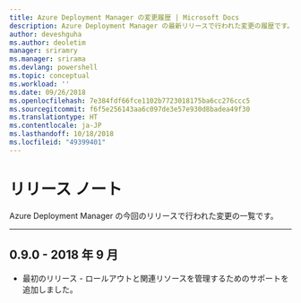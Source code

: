```yaml
---
title: Azure Deployment Manager の変更履歴 | Microsoft Docs
description: Azure Deployment Manager の最新リリースで行われた変更の履歴です。
author: deveshguha
ms.author: deoletim
manager: sriramry
ms.manager: srirama
ms.devlang: powershell
ms.topic: conceptual
ms.workload: ''
ms.date: 09/26/2018
ms.openlocfilehash: 7e384fdf66fce1102b7723018175ba6cc276ccc5
ms.sourcegitcommit: f6f5e256143aa6c097de3e57e930d8badea49f30
ms.translationtype: HT
ms.contentlocale: ja-JP
ms.lasthandoff: 10/18/2018
ms.locfileid: "49399401"
---
```

# <a name="release-notes"></a>リリース ノート

Azure Deployment Manager の今回のリリースで行われた変更の一覧です。

---
## <a name="090---september-2018"></a>0.9.0 - 2018 年 9 月
* 最初のリリース - ロールアウトと関連リソースを管理するためのサポートを追加しました。